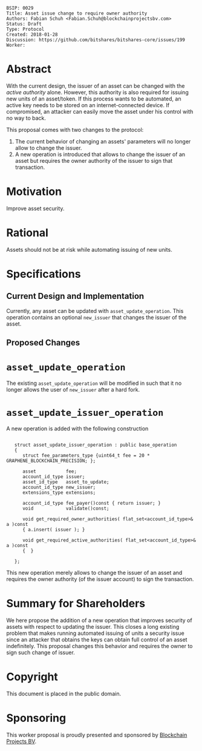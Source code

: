     BSIP: 0029
    Title: Asset issue change to require owner authority
    Authors: Fabian Schuh <Fabian.Schuh@blockchainprojectsbv.com>
    Status: Draft
    Type: Protocol
    Created: 2018-01-28
    Discussion: https://github.com/bitshares/bitshares-core/issues/199
    Worker:

# Abstract

With the current design, the issuer of an asset can be changed with the
*active authority* alone. However, this authority is also required for
issuing new units of an asset/token. If this process wants to be
automated, an active key needs to be stored on an internet-connected
device. If compromised, an attacker can easily move the asset under his
control with no way to back.

This proposal comes with two changes to the protocol:

1. The current behavior of changing an assets' parameters will no longer
   allow to change the issuer.
2. A new operation is introduced that allows to change the issuer of an
   asset but requires the owner authority of the issuer to sign that
   transaction.

# Motivation

Improve asset security.

# Rational

Assets should not be at risk while automating issuing of new units.

# Specifications

## Current Design and Implementation

Currently, any asset can be updated with `asset_update_operation`. This
operation contains an optional `new_issuer` that changes the issuer of
the asset.

## Proposed Changes

# `asset_update_operation`

The existing `asset_update_operation` will be modified in such that it
no longer allows the user of `new_issuer` after a hard fork.

# `asset_update_issuer_operation`

A new operation is added with the following construction

```

   struct asset_update_issuer_operation : public base_operation
   {
      struct fee_parameters_type {uint64_t fee = 20 * GRAPHENE_BLOCKCHAIN_PRECISION; };

      asset           fee;
      account_id_type issuer;
      asset_id_type   asset_to_update;
      account_id_type new_issuer;
      extensions_type extensions;

      account_id_type fee_payer()const { return issuer; }
      void            validate()const;

      void get_required_owner_authorities( flat_set<account_id_type>& a )const
      { a.insert( issuer ); }

      void get_required_active_authorities( flat_set<account_id_type>& a )const
      {  }

   };
```

This new operation merely allows to change the issuer of an asset and
requires the owner authority (of the issuer account) to sign the
transaction.

# Summary for Shareholders

We here propose the addition of a new operation that improves security
of assets with respect to updating the issuer. This closes a long
existing problem that makes running automated issuing of units a
security issue since an attacker that obtains the keys can obtain full
control of an asset indefinitely. This proposal changes this behavior
and requires the owner to sign such change of issuer.

# Copyright

This document is placed in the public domain.

# Sponsoring

This worker proposal is proudly presented and sponsored by [Blockchain Projects BV](http://blockchainprojectsbv.com).

